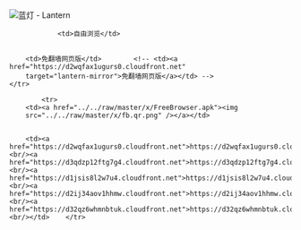 

<img src="../../raw/master/x/8e0a2b81.c82003be.LanternYellow2.png" alt="蓝灯 - Lantern"/>
<table>
    <tr>
                
                <td>自由浏览</td>
        
        
        <td>免翻墙网页版</td>        <!-- <td><a href="https://d2wqfax1ugurs0.cloudfront.net"
        target="lantern-mirror">免翻墙网页版</a></td> -->
    </tr>
    
            <tr>
        <td><a href="../../raw/master/x/FreeBrowser.apk"><img
        src="../../raw/master/x/fb.qr.png" /></a></td>

        
        <td><a href="https://d2wqfax1ugurs0.cloudfront.net">https://d2wqfax1ugurs0.cloudfront.net</a><br/><a href="https://d3qdzp12ftg7g4.cloudfront.net">https://d3qdzp12ftg7g4.cloudfront.net</a><br/><a href="https://d1jsis8l2w7u4.cloudfront.net">https://d1jsis8l2w7u4.cloudfront.net</a><br/><a href="https://d2ij34aov1hhmw.cloudfront.net">https://d2ij34aov1hhmw.cloudfront.net</a><br/><a href="https://d32qz6whmnbtuk.cloudfront.net">https://d32qz6whmnbtuk.cloudfront.net</a><br/></td>    </tr>
</table>
